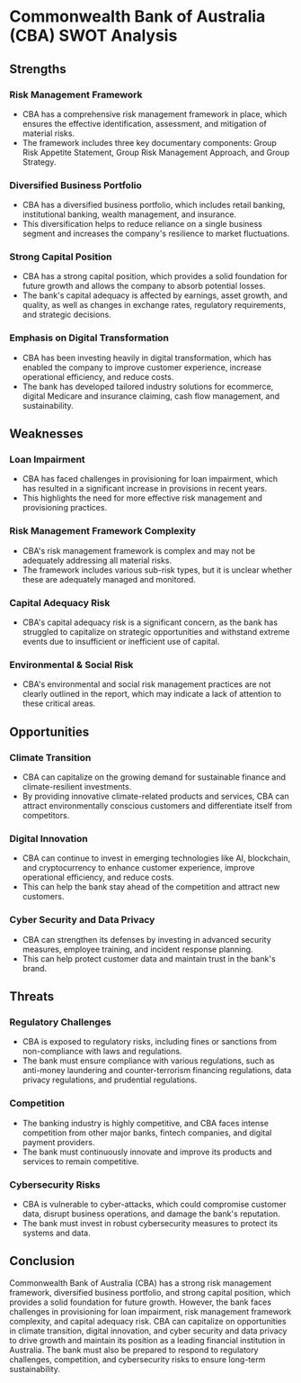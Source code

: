**Commonwealth Bank of Australia (CBA) SWOT Analysis**
======================================================

**Strengths**
------------

### Risk Management Framework

* CBA has a comprehensive risk management framework in place, which ensures the effective identification, assessment, and mitigation of material risks.
* The framework includes three key documentary components: Group Risk Appetite Statement, Group Risk Management Approach, and Group Strategy.

### Diversified Business Portfolio

* CBA has a diversified business portfolio, which includes retail banking, institutional banking, wealth management, and insurance.
* This diversification helps to reduce reliance on a single business segment and increases the company's resilience to market fluctuations.

### Strong Capital Position

* CBA has a strong capital position, which provides a solid foundation for future growth and allows the company to absorb potential losses.
* The bank's capital adequacy is affected by earnings, asset growth, and quality, as well as changes in exchange rates, regulatory requirements, and strategic decisions.

### Emphasis on Digital Transformation

* CBA has been investing heavily in digital transformation, which has enabled the company to improve customer experience, increase operational efficiency, and reduce costs.
* The bank has developed tailored industry solutions for ecommerce, digital Medicare and insurance claiming, cash flow management, and sustainability.

**Weaknesses**
------------

### Loan Impairment

* CBA has faced challenges in provisioning for loan impairment, which has resulted in a significant increase in provisions in recent years.
* This highlights the need for more effective risk management and provisioning practices.

### Risk Management Framework Complexity

* CBA's risk management framework is complex and may not be adequately addressing all material risks.
* The framework includes various sub-risk types, but it is unclear whether these are adequately managed and monitored.

### Capital Adequacy Risk

* CBA's capital adequacy risk is a significant concern, as the bank has struggled to capitalize on strategic opportunities and withstand extreme events due to insufficient or inefficient use of capital.

### Environmental & Social Risk

* CBA's environmental and social risk management practices are not clearly outlined in the report, which may indicate a lack of attention to these critical areas.

**Opportunities**
--------------

### Climate Transition

* CBA can capitalize on the growing demand for sustainable finance and climate-resilient investments.
* By providing innovative climate-related products and services, CBA can attract environmentally conscious customers and differentiate itself from competitors.

### Digital Innovation

* CBA can continue to invest in emerging technologies like AI, blockchain, and cryptocurrency to enhance customer experience, improve operational efficiency, and reduce costs.
* This can help the bank stay ahead of the competition and attract new customers.

### Cyber Security and Data Privacy

* CBA can strengthen its defenses by investing in advanced security measures, employee training, and incident response planning.
* This can help protect customer data and maintain trust in the bank's brand.

**Threats**
---------

### Regulatory Challenges

* CBA is exposed to regulatory risks, including fines or sanctions from non-compliance with laws and regulations.
* The bank must ensure compliance with various regulations, such as anti-money laundering and counter-terrorism financing regulations, data privacy regulations, and prudential regulations.

### Competition

* The banking industry is highly competitive, and CBA faces intense competition from other major banks, fintech companies, and digital payment providers.
* The bank must continuously innovate and improve its products and services to remain competitive.

### Cybersecurity Risks

* CBA is vulnerable to cyber-attacks, which could compromise customer data, disrupt business operations, and damage the bank's reputation.
* The bank must invest in robust cybersecurity measures to protect its systems and data.

**Conclusion**
----------

Commonwealth Bank of Australia (CBA) has a strong risk management framework, diversified business portfolio, and strong capital position, which provides a solid foundation for future growth. However, the bank faces challenges in provisioning for loan impairment, risk management framework complexity, and capital adequacy risk. CBA can capitalize on opportunities in climate transition, digital innovation, and cyber security and data privacy to drive growth and maintain its position as a leading financial institution in Australia. The bank must also be prepared to respond to regulatory challenges, competition, and cybersecurity risks to ensure long-term sustainability.